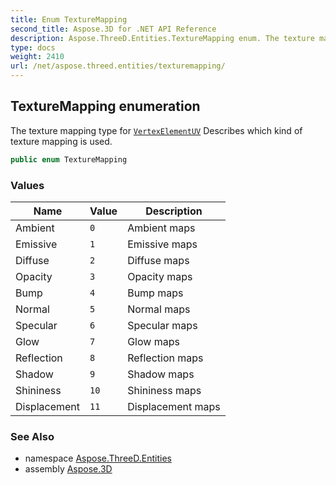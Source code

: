 ```yaml
---
title: Enum TextureMapping
second_title: Aspose.3D for .NET API Reference
description: Aspose.ThreeD.Entities.TextureMapping enum. The texture mapping type for VertexElementUV Describes which kind of texture mapping is used
type: docs
weight: 2410
url: /net/aspose.threed.entities/texturemapping/
---
```

## TextureMapping enumeration

The texture mapping type for [`VertexElementUV`](../vertexelementuv/) Describes which kind of texture mapping is used.

```csharp
public enum TextureMapping
```

### Values

| Name | Value | Description |
| --- | --- | --- |
| Ambient | `0` | Ambient maps |
| Emissive | `1` | Emissive maps |
| Diffuse | `2` | Diffuse maps |
| Opacity | `3` | Opacity maps |
| Bump | `4` | Bump maps |
| Normal | `5` | Normal maps |
| Specular | `6` | Specular maps |
| Glow | `7` | Glow maps |
| Reflection | `8` | Reflection maps |
| Shadow | `9` | Shadow maps |
| Shininess | `10` | Shininess maps |
| Displacement | `11` | Displacement maps |

### See Also

* namespace [Aspose.ThreeD.Entities](../../aspose.threed.entities/)
* assembly [Aspose.3D](../../)


